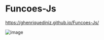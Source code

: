 # Funcoes-Js

https://ghenriquediniz.github.io/Funcoes-Js/

![image](https://user-images.githubusercontent.com/110628541/202585584-25d3769c-9630-4c26-b058-d76791334404.png)
